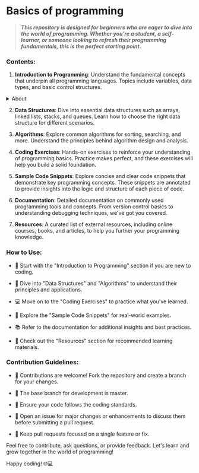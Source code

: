 # Basics of programming

> ***This repository is designed for beginners who are eager to dive into the world of programming. Whether you're a student, a self-learner, or someone looking to refresh their programming fundamentals, this is the perfect starting point.***

### Contents:

1. **Introduction to Programming**: Understand the fundamental concepts that underpin all programming languages. Topics include variables, data types, and basic control structures.

  <details>
    <summary>About</summary>
    
        https://github.com/albin-joseph/basics_of_programming/assets/4199704/99b711ce-0844-4aaf-9bdd-72bd9e4b7070
      
  </details>


2. **Data Structures**: Dive into essential data structures such as arrays, linked lists, stacks, and queues. Learn how to choose the right data structure for different scenarios.

3. **Algorithms**: Explore common algorithms for sorting, searching, and more. Understand the principles behind algorithm design and analysis.

4. **Coding Exercises**: Hands-on exercises to reinforce your understanding of programming basics. Practice makes perfect, and these exercises will help you build a solid foundation.

5. **Sample Code Snippets**: Explore concise and clear code snippets that demonstrate key programming concepts. These snippets are annotated to provide insights into the logic and structure of each piece of code.

6. **Documentation**: Detailed documentation on commonly used programming tools and concepts. From version control basics to understanding debugging techniques, we've got you covered.

7. **Resources**: A curated list of external resources, including online courses, books, and articles, to help you further your programming knowledge.

### How to Use:

- 📖 Start with the "Introduction to Programming" section if you are new to coding.

- 🧠 Dive into "Data Structures" and "Algorithms" to understand their principles and applications.

- 💻 Move on to the "Coding Exercises" to practice what you've learned.

- 🚀 Explore the "Sample Code Snippets" for real-world examples.

- 📚 Refer to the documentation for additional insights and best practices.

- 🔗 Check out the "Resources" section for recommended learning materials.

### Contribution Guidelines:

- 🤝 Contributions are welcome! Fork the repository and create a branch for your changes.

- 🔧 The base branch for development is master.

- 📝 Ensure your code follows the coding standards.

- 🚧 Open an issue for major changes or enhancements to discuss them before submitting a pull request.

- 🔄 Keep pull requests focused on a single feature or fix.

Feel free to contribute, ask questions, or provide feedback. Let's learn and grow together in the world of programming!

Happy coding! 🌐💻
